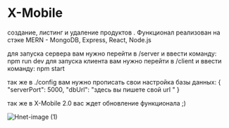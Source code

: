 # X-Mobile 

 создание, листинг и удаление продуктов . Функционал реализован на стэке MERN - MongoDB, Express, React, Node.js
 
для запуска сервера вам нужно перейти в /server и ввести команду: npm run dev 
для запуска клиента вам нужно перейти в /client и ввести команду: npm start

так же в ./config вам нужно прописать свои настройка базы данных: {
        "serverPort": 5000,
        "dbUrl": "здесь вы пишете свой url "
}

так же  в X-Mobile 2.0 вас ждет обновление функционала ;)








![Hnet-image (1)](https://user-images.githubusercontent.com/76630229/144768302-926af8c2-cca2-4523-98e2-01aa86c8e613.gif)




